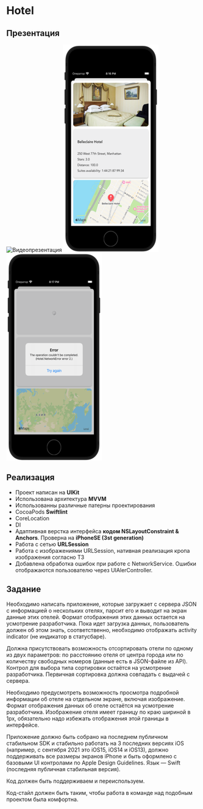 # Hotel
 
 ## Презентация
![Видеопрезентация](./presentation/1.gif)
![Экран 1](./presentation/1.png)
![Экран 2](./presentation/2.png)
 ## Реализация
- Проект написан на **UIKit**
- Использована архитектура **MVVM**
- Использованны различные патерны проектирования
- CocoaPods **Swiftlint**
- CoreLocation
- DI
- Адаптивная верстка интерфейса **кодом NSLayoutConstraint & Anchors**. Проверна на **iPhoneSE (3st generation)**
- Работа с сетью **URLSession**
- Работа с изображениями URLSession, нативная реализация кропа изображения согласно ТЗ
- Добавлена обработка ошибок при работе с NetworkService. Ошибки отображаются пользователю через UIAlerController.

## Задание
Необходимо написать приложение, которые загружает с сервера JSON с информацией о нескольких отелях, парсит его и выводит на экран данные этих отелей. Формат отображения этих данных остается на усмотрение разработчика. Пока идет загрузка данных, пользователь должен об этом знать, соответственно, необходимо отображать activity indicator (не индикатор в статусбаре).

Должна присутствовать возможность отсортировать отели по одному из двух параметров: по расстоянию отеля от центра города или по количеству свободных номеров (данные есть в JSON-файле из API). Контрол для выбора типа сортировки остаётся на усмотрение разработчика. Первичная сортировка должна совпадать с выдачей с сервера.

Необходимо предусмотреть возможность просмотра подробной информации об отеле на отдельном экране, включая изображение. Формат отображения данных об отеле остаётся на усмотрение разработчика. Изображение отеля имеет границу по краю шириной в 1px, обязательно надо избежать отображения этой границы в интерфейсе.

Приложение должно быть собрано на последнем публичном стабильном SDK и стабильно работать на 3 последних версиях iOS (например, с сентября 2021 это iOS15, iOS14 и iOS13), должно поддерживать все размеры экранов iPhone и быть оформлено с базовыми UI контролами по Apple Design Guidelines. Язык — Swift (последняя публичная стабильная версия).

Код должен быть поддерживаем и переиспользуем.

Код-стайл должен быть таким, чтобы работа в команде над подобным проектом была комфортна.

